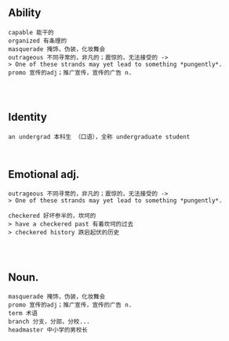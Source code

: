 

## Ability

```plaintext
capable 能干的
organized 有条理的
masquerade 掩饰，伪装，化妆舞会
outrageous 不同寻常的，非凡的；震惊的，无法接受的 -> 
> One of these strands may yet lead to something *pungently*.
promo 宣传的adj；推广宣传，宣传的广告 n.




```





## Identity

```plaintext
an undergrad 本科生 （口语），全称 undergraduate student



```



## Emotional adj.


```plaintext
outrageous 不同寻常的，非凡的；震惊的，无法接受的 -> 
> One of these strands may yet lead to something *pungently*.

checkered 好坏参半的，坎坷的
> have a checkered past 有着坎坷的过去
> checkered history 跌宕起伏的历史




```


## Noun.

```plaintext
masquerade 掩饰，伪装，化妆舞会
promo 宣传的adj；推广宣传，宣传的广告 n.
term 术语
branch 分支，分部，分校...
headmaster 中小学的男校长

```
